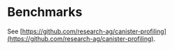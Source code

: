 # Benchmarks

See [https://github.com/research-ag/canister-profiling](https://github.com/research-ag/canister-profiling).